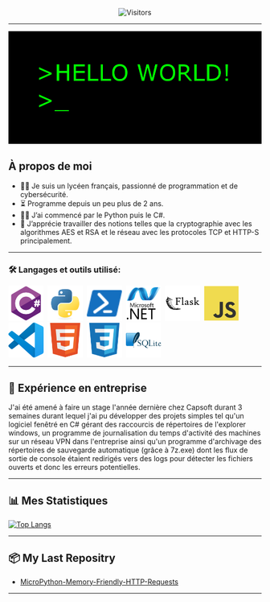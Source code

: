 <p align="center"><img src="https://komarev.com/ghpvc/?username=Olivier-true&label=Profile%20Views&color=008042&style=flat&label=Visitors" alt="Visitors"></a></p>

---

<img src="hw.gif" alt="hello, world hacking gif">


<!--img src="https://komarev.com/ghpvc/?username=Olivier-true&label=Followers&color=008042&style=flat&label=Followers" alt="Followers"></a>
<img src="https://komarev.com/ghpvc/?username=Olivier-true&label=Stars&color=008042&style=flat&label=Stars" alt="Stars"></a>
<img src="https://komarev.com/ghpvc/?username=Olivier-true&label=Forks&color=008042&style=flat&label=Forks" alt="Forks"></a-->

## À propos de moi

- 👨‍🎓 Je suis un lycéen français, passionné de programmation et de cybersécurité.
- ⏳ Programme depuis un peu plus de 2 ans.
- 👨‍💻 J’ai commencé par le Python puis le C#️.
- 🔐 J’apprécie travailler des notions telles que la cryptographie avec les algorithmes AES et RSA et le réseau avec les protocoles TCP et HTTP-S principalement.
---

### 🛠  Langages et outils utilisé:
<img src="https://raw.githubusercontent.com/devicons/devicon/master/icons/csharp/csharp-original.svg" width="70" height="70"/>&nbsp;
<img src="https://raw.githubusercontent.com/devicons/devicon/master/icons/python/python-original.svg" width="70" height="70"/>&nbsp;
<img src="powershell.svg" width="70" height="70"/>&nbsp;
<img src="https://raw.githubusercontent.com/devicons/devicon/master/icons/dot-net/dot-net-original-wordmark.svg" width="70" height="70"/>&nbsp;
<img src="https://raw.githubusercontent.com/devicons/devicon/master/icons/flask/flask-original-wordmark.svg" width="70" height="70"/>&nbsp;
<img src="https://raw.githubusercontent.com/devicons/devicon/master/icons/javascript/javascript-original.svg" width="70" height="70"/>&nbsp;
<img src="https://raw.githubusercontent.com/devicons/devicon/master/icons/vscode/vscode-original.svg" width="70" height="70"/>&nbsp;
<img src="https://raw.githubusercontent.com/devicons/devicon/master/icons/html5/html5-original.svg" width="70" height="70"/>&nbsp;
<img src="https://raw.githubusercontent.com/devicons/devicon/master/icons/css3/css3-original.svg" width="70" height="70"/>&nbsp;
<img src="https://raw.githubusercontent.com/devicons/devicon/master/icons/sqlite/sqlite-original-wordmark.svg" width="70" height="70"/>&nbsp;

---
## 💼 Expérience en entreprise
J'ai été amené à faire un stage l'année dernière chez Capsoft durant 3 semaines durant lequel j'ai pu développer des projets simples tel qu'un logiciel fenêtré en C# gérant des raccourcis de répertoires de l'explorer windows, un programme de journalisation du temps d'activité des machines sur un réseau VPN dans l'entreprise ainsi qu'un programme d'archivage des répertoires de sauvegarde automatique (grâce à 7z.exe) dont les flux de sortie de console étaient redirigés vers des logs pour détecter les fichiers ouverts et donc les erreurs potentielles.

---
## 📊 Mes Statistiques

[![Top Langs](https://github-readme-stats.vercel.app/api/top-langs/?username=Olivier-True&layout=compact&theme=vision-friendly-dark)]()

---

## 📦 My Last Repositry

- <a href="https://github.com/Olivier-true/MicroPython-Memory-Friendly-HTTP-Requests">MicroPython-Memory-Friendly-HTTP-Requests</a>

---
